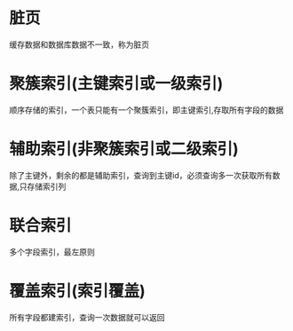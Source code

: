 # 脏页
缓存数据和数据库数据不一致，称为脏页
# 聚簇索引(主键索引或一级索引)
顺序存储的索引，一个表只能有一个聚簇索引，即主键索引,存取所有字段的数据
# 辅助索引(非聚簇索引或二级索引)
除了主键外，剩余的都是辅助索引，查询到主键id，必须查询多一次获取所有数据,只存储索引列
# 联合索引
多个字段索引，最左原则
# 覆盖索引(索引覆盖)
所有字段都建索引，查询一次数据就可以返回